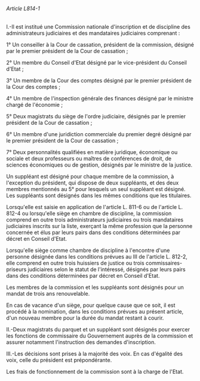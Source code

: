 ###### Article L814-1

I.-Il est institué une Commission nationale d'inscription et de discipline des administrateurs judiciaires et des mandataires judiciaires comprenant :

1° Un conseiller à la Cour de cassation, président de la commission, désigné par le premier président de la Cour de cassation ;

2° Un membre du Conseil d'Etat désigné par le vice-président du Conseil d'Etat ;

3° Un membre de la Cour des comptes désigné par le premier président de la Cour des comptes ;

4° Un membre de l'inspection générale des finances désigné par le ministre chargé de l'économie ;

5° Deux magistrats du siège de l'ordre judiciaire, désignés par le premier président de la Cour de cassation ;

6° Un membre d'une juridiction commerciale du premier degré désigné par le premier président de la Cour de cassation ;

7° Deux personnalités qualifiées en matière juridique, économique ou sociale et deux professeurs ou maîtres de conférences de droit, de sciences économiques ou de gestion, désignés par le ministre de la justice.

Un suppléant est désigné pour chaque membre de la commission, à l'exception du président, qui dispose de deux suppléants, et des deux membres mentionnés au 5° pour lesquels un seul suppléant est désigné. Les suppléants sont désignés dans les mêmes conditions que les titulaires.

Lorsqu'elle est saisie en application de l'article L. 811-6 ou de l'article L. 812-4 ou lorsqu'elle siège en chambre de discipline, la commission comprend en outre trois administrateurs judiciaires ou trois mandataires judiciaires inscrits sur la liste, exerçant la même profession que la personne concernée et élus par leurs pairs dans des conditions déterminées par décret en Conseil d'Etat.

Lorsqu'elle siège comme chambre de discipline à l'encontre d'une personne désignée dans les conditions prévues au III de l'article L. 812-2, elle comprend en outre trois huissiers de justice ou trois commissaires-priseurs judiciaires selon le statut de l'intéressé, désignés par leurs pairs dans des conditions déterminées par décret en Conseil d'Etat.

Les membres de la commission et les suppléants sont désignés pour un mandat de trois ans renouvelable.

En cas de vacance d'un siège, pour quelque cause que ce soit, il est procédé à la nomination, dans les conditions prévues au présent article, d'un nouveau membre pour la durée du mandat restant à courir.

II.-Deux magistrats du parquet et un suppléant sont désignés pour exercer les fonctions de commissaire du Gouvernement auprès de la commission et assurer notamment l'instruction des demandes d'inscription.

III.-Les décisions sont prises à la majorité des voix. En cas d'égalité des voix, celle du président est prépondérante.

Les frais de fonctionnement de la commission sont à la charge de l'Etat.

